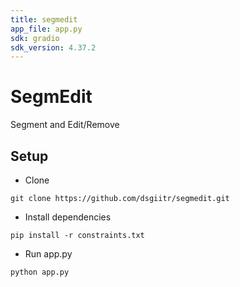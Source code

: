 ```yaml
---
title: segmedit
app_file: app.py
sdk: gradio
sdk_version: 4.37.2
---
```

# SegmEdit

Segment and Edit/Remove

## Setup
- Clone 
```
git clone https://github.com/dsgiitr/segmedit.git
```
- Install dependencies
```
pip install -r constraints.txt
```
- Run app.py
``` 
python app.py
```
